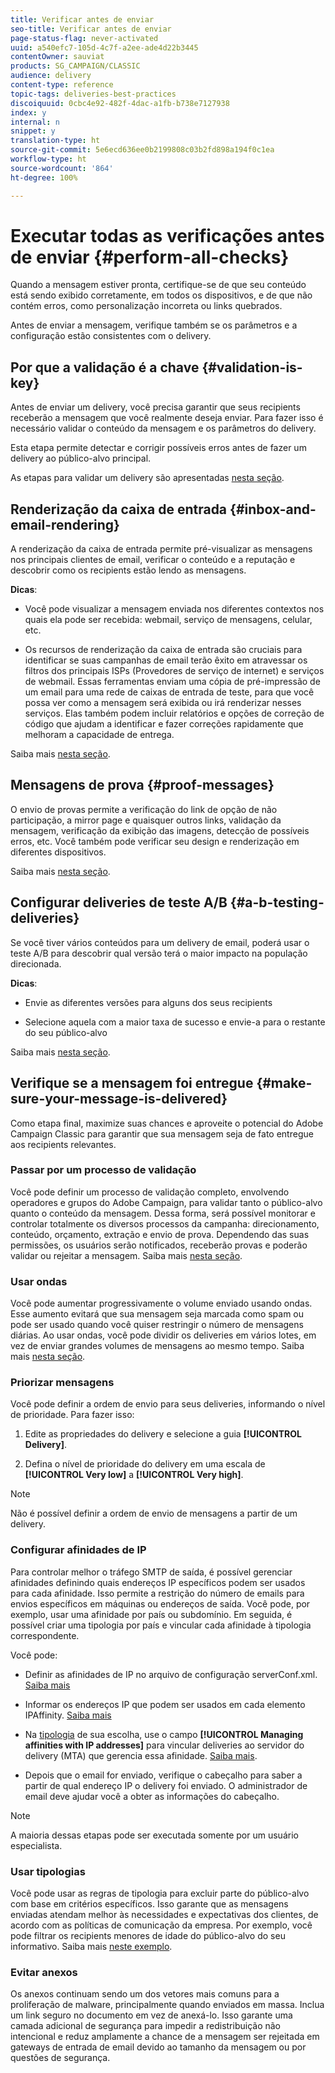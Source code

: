 ```yaml
---
title: Verificar antes de enviar
seo-title: Verificar antes de enviar
page-status-flag: never-activated
uuid: a540efc7-105d-4c7f-a2ee-ade4d22b3445
contentOwner: sauviat
products: SG_CAMPAIGN/CLASSIC
audience: delivery
content-type: reference
topic-tags: deliveries-best-practices
discoiquuid: 0cbc4e92-482f-4dac-a1fb-b738e7127938
index: y
internal: n
snippet: y
translation-type: ht
source-git-commit: 5e6ecd636ee0b2199808c03b2fd898a194f0c1ea
workflow-type: ht
source-wordcount: '864'
ht-degree: 100%

---
```



# Executar todas as verificações antes de enviar {#perform-all-checks}

Quando a mensagem estiver pronta, certifique-se de que seu conteúdo está sendo exibido corretamente, em todos os dispositivos, e de que não contém erros, como personalização incorreta ou links quebrados.

Antes de enviar a mensagem, verifique também se os parâmetros e a configuração estão consistentes com o delivery.

## Por que a validação é a chave {#validation-is-key}

Antes de enviar um delivery, você precisa garantir que seus recipients receberão a mensagem que você realmente deseja enviar. Para fazer isso é necessário validar o conteúdo da mensagem e os parâmetros do delivery.

Esta etapa permite detectar e corrigir possíveis erros antes de fazer um delivery ao público-alvo principal.

As etapas para validar um delivery são apresentadas [nesta seção](../../delivery/using/steps-validating-the-delivery.md).

## Renderização da caixa de entrada {#inbox-and-email-rendering}

A renderização da caixa de entrada permite pré-visualizar as mensagens nos principais clientes de email, verificar o conteúdo e a reputação e descobrir como os recipients estão lendo as mensagens.

**Dicas**:

* Você pode visualizar a mensagem enviada nos diferentes contextos nos quais ela pode ser recebida: webmail, serviço de mensagens, celular, etc.

* Os recursos de renderização da caixa de entrada são cruciais para identificar se suas campanhas de email terão êxito em atravessar os filtros dos principais ISPs (Provedores de serviço de internet) e serviços de webmail. Essas ferramentas enviam uma cópia de pré-impressão de um email para uma rede de caixas de entrada de teste, para que você possa ver como a mensagem será exibida ou irá renderizar nesses serviços. Elas também podem incluir relatórios e opções de correção de código que ajudam a identificar e fazer correções rapidamente que melhoram a capacidade de entrega.

Saiba mais [nesta seção](../../delivery/using/inbox-rendering.md).

## Mensagens de prova {#proof-messages}

O envio de provas permite a verificação do link de opção de não participação, a mirror page e quaisquer outros links, validação da mensagem, verificação da exibição das imagens, detecção de possíveis erros, etc. Você também pode verificar seu design e renderização em diferentes dispositivos.

Saiba mais [nesta seção](../../delivery/using/steps-validating-the-delivery.md#sending-a-proof).

## Configurar deliveries de teste A/B {#a-b-testing-deliveries}

Se você tiver vários conteúdos para um delivery de email, poderá usar o teste A/B para descobrir qual versão terá o maior impacto na população direcionada.

**Dicas**:

* Envie as diferentes versões para alguns dos seus recipients

* Selecione aquela com a maior taxa de sucesso e envie-a para o restante do seu público-alvo

Saiba mais [nesta seção](../../workflow/using/a-b-testing.md).

## Verifique se a mensagem foi entregue {#make-sure-your-message-is-delivered}

Como etapa final, maximize suas chances e aproveite o potencial do Adobe Campaign Classic para garantir que sua mensagem seja de fato entregue aos recipients relevantes.

### Passar por um processo de validação

Você pode definir um processo de validação completo, envolvendo operadores e grupos do Adobe Campaign, para validar tanto o público-alvo quanto o conteúdo da mensagem. Dessa forma, será possível monitorar e controlar totalmente os diversos processos da campanha: direcionamento, conteúdo, orçamento, extração e envio de prova. Dependendo das suas permissões, os usuários serão notificados, receberão provas e poderão validar ou rejeitar a mensagem. Saiba mais [nesta seção](../../campaign/using/marketing-campaign-approval.md#approval-process).

### Usar ondas

Você pode aumentar progressivamente o volume enviado usando ondas. Esse aumento evitará que sua mensagem seja marcada como spam ou pode ser usado quando você quiser restringir o número de mensagens diárias. Ao usar ondas, você pode dividir os deliveries em vários lotes, em vez de enviar grandes volumes de mensagens ao mesmo tempo. Saiba mais [nesta seção](../../delivery/using/steps-sending-the-delivery.md#sending-using-multiple-waves).

### Priorizar mensagens

Você pode definir a ordem de envio para seus deliveries, informando o nível de prioridade. Para fazer isso:

1. Edite as propriedades do delivery e selecione a guia **[!UICONTROL Delivery]**.

1. Defina o nível de prioridade do delivery em uma escala de **[!UICONTROL Very low]** a **[!UICONTROL Very high]**.

>[!NOTE]
>
>Não é possível definir a ordem de envio de mensagens a partir de um delivery.

### Configurar afinidades de IP

Para controlar melhor o tráfego SMTP de saída, é possível gerenciar afinidades definindo quais endereços IP específicos podem ser usados para cada afinidade. Isso permite a restrição do número de emails para envios específicos em máquinas ou endereços de saída. Você pode, por exemplo, usar uma afinidade por país ou subdomínio. Em seguida, é possível criar uma tipologia por país e vincular cada afinidade à tipologia correspondente.

Você pode:

* Definir as afinidades de IP no arquivo de configuração serverConf.xml. [Saiba mais](../../installation/using/configuring-campaign-server.md#managing-outbound-smtp-traffic-with-affinities)

* Informar os endereços IP que podem ser usados em cada elemento IPAffinity. [Saiba mais](../../installation/using/email-deliverability.md#list-of-ip-addresses-to-use)

* Na [tipologia](../../campaign/using/about-campaign-typologies.md) de sua escolha, use o campo **[!UICONTROL Managing affinities with IP addresses]** para vincular deliveries ao servidor do delivery (MTA) que gerencia essa afinidade. [Saiba mais](../../campaign/using/applying-rules.md#control-outgoing-smtp-traffic).

* Depois que o email for enviado, verifique o cabeçalho para saber a partir de qual endereço IP o delivery foi enviado. O administrador de email deve ajudar você a obter as informações do cabeçalho.

>[!NOTE]
>
>A maioria dessas etapas pode ser executada somente por um usuário especialista.

### Usar tipologias

Você pode usar as regras de tipologia para excluir parte do público-alvo com base em critérios específicos. Isso garante que as mensagens enviadas atendam melhor às necessidades e expectativas dos clientes, de acordo com as políticas de comunicação da empresa. Por exemplo, você pode filtrar os recipients menores de idade do público-alvo do seu informativo. Saiba mais [neste exemplo](../../campaign/using/filtering-rules.md).

### Evitar anexos

Os anexos continuam sendo um dos vetores mais comuns para a proliferação de malware, principalmente quando enviados em massa. Inclua um link seguro no documento em vez de anexá-lo. Isso garante uma camada adicional de segurança para impedir a redistribuição não intencional e reduz amplamente a chance de a mensagem ser rejeitada em gateways de entrada de email devido ao tamanho da mensagem ou por questões de segurança.
